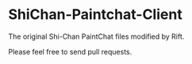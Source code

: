 ShiChan-Paintchat-Client
========================

The original Shi-Chan PaintChat files modified by Rift.

Please feel free to send pull requests.